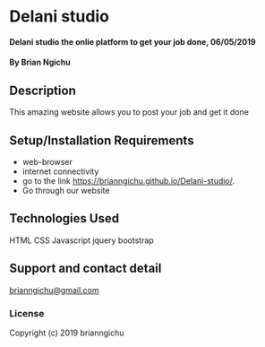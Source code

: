 # Delani studio
#### Delani studio the onlie platform to get your job done, 06/05/2019
#### By **Brian Ngichu**
## Description
 This amazing website allows you to post your job and get it done
## Setup/Installation Requirements
* web-browser
* internet connectivity
* go to the link https://brianngichu.github.io/Delani-studio/.
* Go through our website

## Technologies Used
 HTML CSS  Javascript jquery bootstrap
## Support and contact detail
brianngichu@gmail.com
### License

Copyright (c) 2019 brianngichu
